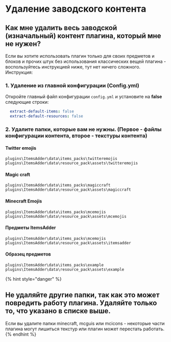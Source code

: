 # Удаление заводского контента

## Как мне удалить весь заводской \(изначальный\) контент плагина, который мне не нужен?

Если вы хотите использовать плагин только для своих предметов и блоков и прочих штук без использования классических вещей плагина - воспользуйтесь инструкцией ниже, тут нет ничего сложного.  
Инструкция:

### 1. Удаление из главной конфигурации \(Config.yml\)

Откройте главный файл конфигурации `config.yml` и установите на **false** следующие строки:

```yaml
  extract-default-items: false
  extract-default-resources: false
```

### 2. Удалите папки, которые вам не нужны. \(Первое - файлы конфигурации контента, второе - текстуры контента\)

#### Twitter emojis

`plugins\ItemsAdder\data\items_packs\twitteremojis`  
`plugins\ItemsAdder\data\resource_pack\assets\twitteremojis`

#### Magic craft

`plugins\ItemsAdder\data\items_packs\magiccraft`  
`plugins\ItemsAdder\data\resource_pack\assets\magiccraft`

#### Minecraft Emojis

`plugins\ItemsAdder\data\items_packs\mcemojis`  
`plugins\ItemsAdder\data\resource_pack\assets\mcemojis`

#### Предметы ItemsAdder

`plugins\ItemsAdder\data\items_packs\mcemojis`  
`plugins\ItemsAdder\data\resource_pack\assets\itemsadder`

#### Образец предметов

`plugins\ItemsAdder\data\items_packs\example`  
`plugins\ItemsAdder\data\resource_pack\assets\example`

{% hint style="danger" %}
## Не удаляйте другие папки, так как это может повредить работу плагина. Удаляйте только то, что указано в списке выше.

Если вы удалите папки minecraft, mcguis или mcicons - некоторые части плагина могут лишиться текстур или плагин может перестать работать.
{% endhint %}

